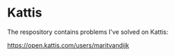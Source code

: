 # Kattis

The respository contains problems I've solved on Kattis:

https://open.kattis.com/users/maritvandijk
